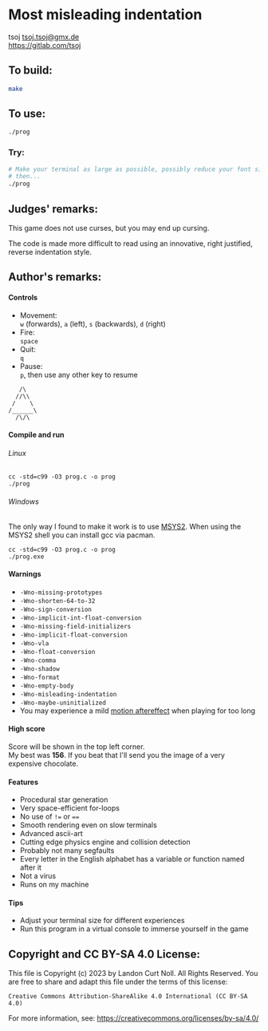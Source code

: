 # Most misleading indentation

tsoj <tsoj.tsoj@gmx.de>\
<https://gitlab.com/tsoj>


## To build:

```sh
make
```


## To use:

```sh
./prog
```


### Try:

```sh
# Make your terminal as large as possible, possibly reduce your font size
# then...
./prog
```


## Judges' remarks:

This game does not use curses, but you may end up cursing.

The code is made more difficult to read using an innovative, right justified,
reverse indentation style.


## Author's remarks:

#### Controls
- Movement:\
`w` (forwards), `a` (left), `s` (backwards), `d` (right)
- Fire:\
`space`
- Quit:\
`q`
- Pause:\
`p`, then use any other key to resume

```
   /\
  //\\
 /    \
/______\
  /\/\
```
#### Compile and run
###### Linux
```
cc -std=c99 -O3 prog.c -o prog
./prog
```

###### Windows
The only way I found to make it work is to use [MSYS2](https://www.msys2.org). When using the MSYS2 shell you can install gcc via pacman.
```
cc -std=c99 -O3 prog.c -o prog
./prog.exe
```
#### Warnings
- `-Wno-missing-prototypes`
- `-Wno-shorten-64-to-32`
- `-Wno-sign-conversion`
- `-Wno-implicit-int-float-conversion`
- `-Wno-missing-field-initializers`
- `-Wno-implicit-float-conversion`
- `-Wno-vla`
- `-Wno-float-conversion`
- `-Wno-comma`
- `-Wno-shadow`
- `-Wno-format`
- `-Wno-empty-body`
- `-Wno-misleading-indentation`
- `-Wno-maybe-uninitialized`
- You may experience a mild [motion aftereffect](https://en.wikipedia.org/wiki/Motion_aftereffect) when playing for too long
#### High score
Score will be shown in the top left corner.\
My best was **156**. If you beat that I'll send you the image of a very expensive chocolate.
#### Features
- Procedural star generation
- Very space-efficient for-loops
- No use of `!=` or `==`
- Smooth rendering even on slow terminals
- Advanced ascii-art
- Cutting edge physics engine and collision detection
- Probably not many segfaults
- Every letter in the English alphabet has a variable or function named after it
- Not a virus
- Runs on my machine
#### Tips
- Adjust your terminal size for different experiences
- Run this program in a virtual console to immerse yourself in the game


## Copyright and CC BY-SA 4.0 License:

This file is Copyright (c) 2023 by Landon Curt Noll.  All Rights Reserved.
You are free to share and adapt this file under the terms of this license:

    Creative Commons Attribution-ShareAlike 4.0 International (CC BY-SA 4.0)

For more information, see: https://creativecommons.org/licenses/by-sa/4.0/
